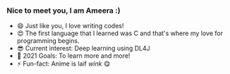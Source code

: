 ### Nice to meet you, I am Ameera :)
 
- 😄 Just like you, I love writing codes!
- 😍 The first language that I learned was C and that's where my love for programming begins.
- 😎 Current interest: Deep learning using DL4J
- 🏃 2021 Goals: To learn more and more!
- ⚡ Fun-fact: Anime is laif *wink* 😋